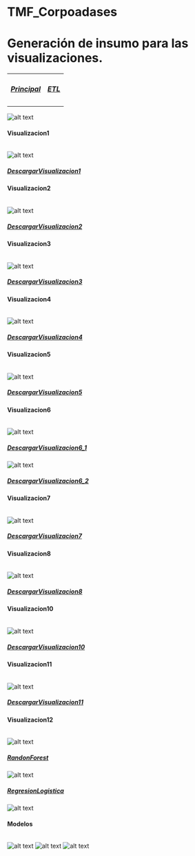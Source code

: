 # TMF_Corpoadases
# Generación de insumo para las visualizaciones.

<table class="default">
	<tr> 
		<td><p><a href="https://github.com/dcelisPineda/TMF_Corpoadases/blob/main/README.md"><h5><b>Principal</b></h5></a><p></td>
		<td><p><a href="https://github.com/dcelisPineda/TMF_Corpoadases/blob/main/README_dwh.md"><h5><b>ETL</b></h5></a><p></td>
	</tr>
</table>


![alt text](https://github.com/dcelisPineda/TMF_Corpoadases/blob/main/IMG/modelado.JPG)

<h4>Visualizacion1</h4>
<table class="default">
 
</table>

![alt text](https://github.com/dcelisPineda/TMF_Corpoadases/blob/main/IMG/visualizacion1.JPG)
<p><a href="https://github.com/dcelisPineda/TMF_Corpoadases/blob/main/TFM_AnalisisDatos/visualizacionUno.py"><h5><b>DescargarVisualizacion1</b></h5></a><p>

<h4>Visualizacion2</h4>
<table class="default">
 
</table>

![alt text](https://github.com/dcelisPineda/TMF_Corpoadases/blob/main/IMG/visualizacion2.JPG)
<p><a href="https://github.com/dcelisPineda/TMF_Corpoadases/blob/main/TFM_AnalisisDatos/visualizacionDos.py"><h5><b>DescargarVisualizacion2</b></h5></a><p>

<h4>Visualizacion3</h4>
<table class="default">
 
</table>

![alt text](https://github.com/dcelisPineda/TMF_Corpoadases/blob/main/IMG/visualizacion3.JPG)
<p><a href="https://github.com/dcelisPineda/TMF_Corpoadases/blob/main/TFM_AnalisisDatos/visualizacionTres.py"><h5><b>DescargarVisualizacion3</b></h5></a><p>


<h4>Visualizacion4</h4>
<table class="default">
 
</table>

![alt text](https://github.com/dcelisPineda/TMF_Corpoadases/blob/main/IMG/visualizacion4.JPG)
<p><a href="https://github.com/dcelisPineda/TMF_Corpoadases/blob/main/TFM_AnalisisDatos/visualizacionCuatro.py"><h5><b>DescargarVisualizacion4</b></h5></a><p>

<h4>Visualizacion5</h4>
<table class="default">
 
</table>

![alt text](https://github.com/dcelisPineda/TMF_Corpoadases/blob/main/IMG/visualizacion5.JPG)
<p><a href="https://github.com/dcelisPineda/TMF_Corpoadases/blob/main/TFM_AnalisisDatos/visualizacionCinco.py"><h5><b>DescargarVisualizacion5</b></h5></a><p>

<h4>Visualizacion6</h4>
<table class="default">
 
</table>

![alt text](https://github.com/dcelisPineda/TMF_Corpoadases/blob/main/IMG/visualizacion6_1.JPG)
<p><a href="https://github.com/dcelisPineda/TMF_Corpoadases/blob/main/TFM_AnalisisDatos/visualizacionSeis1.py"><h5><b>DescargarVisualizacion6_1</b></h5></a><p>

![alt text](https://github.com/dcelisPineda/TMF_Corpoadases/blob/main/IMG/visualizacion6_2.JPG)
<p><a href="https://github.com/dcelisPineda/TMF_Corpoadases/blob/main/TFM_AnalisisDatos/visualizacionSeis2.py"><h5><b>DescargarVisualizacion6_2</b></h5></a><p>
<h4>Visualizacion7</h4>
<table class="default">
 
</table>

![alt text](https://github.com/dcelisPineda/TMF_Corpoadases/blob/main/IMG/visualizacion7.JPG)
<p><a href="https://github.com/dcelisPineda/TMF_Corpoadases/blob/main/TFM_AnalisisDatos/visualizacionSiete.py"><h5><b>DescargarVisualizacion7</b></h5></a><p>

<h4>Visualizacion8</h4>
<table class="default">
 
</table>

![alt text](https://github.com/dcelisPineda/TMF_Corpoadases/blob/main/IMG/visualizacion8.JPG)
<p><a href="https://github.com/dcelisPineda/TMF_Corpoadases/blob/main/TFM_AnalisisDatos/visualizacionOcho.py"><h5><b>DescargarVisualizacion8</b></h5></a><p>
	
<h4>Visualizacion10</h4>
<table class="default">
 
</table>

![alt text](https://github.com/dcelisPineda/TMF_Corpoadases/blob/main/IMG/visualizacion10.JPG)
<p><a href="https://github.com/dcelisPineda/TMF_Corpoadases/blob/main/TFM_AnalisisDatos/visualizacionDiez.py"><h5><b>DescargarVisualizacion10</b></h5></a><p>
	
<h4>Visualizacion11</h4>
<table class="default">
 
</table>

![alt text](https://github.com/dcelisPineda/TMF_Corpoadases/blob/main/IMG/visualizacion11.JPG)
<p><a href="https://github.com/dcelisPineda/TMF_Corpoadases/blob/main/TFM_AnalisisDatos/visualizacionOnce.py"><h5><b>DescargarVisualizacion11</b></h5></a><p>

<h4>Visualizacion12</h4>
<table class="default">
 
</table>

![alt text](https://github.com/dcelisPineda/TMF_Corpoadases/blob/main/IMG/visualizacionrRandonForest.JPG)
<p><a href="https://github.com/dcelisPineda/TMF_Corpoadases/blob/main/TFM_AnalisisDatos/ReincidenciaDelito_Final.py"><h5><b>RandonForest</b></h5></a><p>

	
![alt text](https://github.com/dcelisPineda/TMF_Corpoadases/blob/main/IMG/RegresionLogistica.JPG)
<p><a href="https://github.com/dcelisPineda/TMF_Corpoadases/blob/main/TFM_AnalisisDatos/RegresionLogistica.py"><h5><b>RegresionLogistica</b></h5></a><p>
	
![alt text](https://github.com/dcelisPineda/TMF_Corpoadases/blob/main/IMG/visualizacionSVM.JPG)


<h4>Modelos</h4>
<table class="default">
 
</table>

![alt text](https://github.com/dcelisPineda/TMF_Corpoadases/blob/main/IMG/visualizacion12.JPG)
![alt text](https://github.com/dcelisPineda/TMF_Corpoadases/blob/main/IMG/visualizacion121.JPG)
![alt text](https://github.com/dcelisPineda/TMF_Corpoadases/blob/main/IMG/visualizacion122.JPG)
